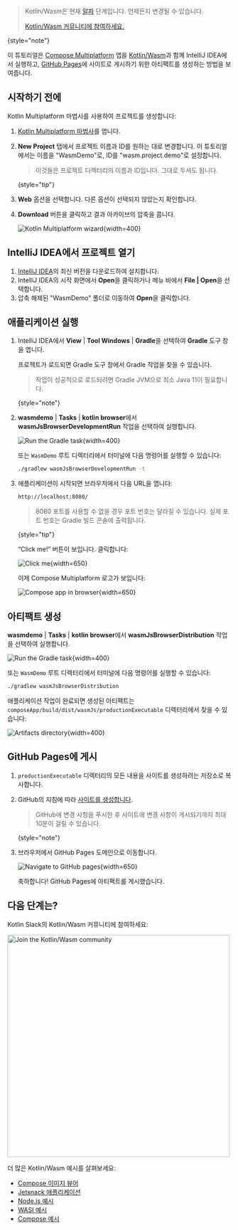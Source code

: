 [//]: # (title: Kotlin/Wasm 및 Compose Multiplatform 시작하기)

> Kotlin/Wasm은 현재 [알파](components-stability.md) 단계입니다. 언제든지 변경될 수 있습니다.
> 
> [Kotlin/Wasm 커뮤니티에 참여하세요.](https://slack-chats.kotlinlang.org/c/webassembly)
>
{style="note"}

이 튜토리얼은 [Compose Multiplatform](https://www.jetbrains.com/lp/compose-multiplatform/) 앱을 [Kotlin/Wasm](wasm-overview.md)과 함께 IntelliJ IDEA에서 실행하고, [GitHub Pages](https://pages.github.com/)에 사이트로 게시하기 위한 아티팩트를 생성하는 방법을 보여줍니다.

## 시작하기 전에

Kotlin Multiplatform 마법사를 사용하여 프로젝트를 생성합니다:

1. [Kotlin Multiplatform 마법사](https://kmp.jetbrains.com/#newProject)를 엽니다.
2. **New Project** 탭에서 프로젝트 이름과 ID를 원하는 대로 변경합니다. 이 튜토리얼에서는 이름을 "WasmDemo"로, ID를 "wasm.project.demo"로 설정합니다.

   > 이것들은 프로젝트 디렉터리의 이름과 ID입니다. 그대로 두셔도 됩니다.
   >
   {style="tip"}

3. **Web** 옵션을 선택합니다. 다른 옵션이 선택되지 않았는지 확인합니다.
4. **Download** 버튼을 클릭하고 결과 아카이브의 압축을 풉니다.

   ![Kotlin Multiplatform wizard](wasm-compose-web-wizard.png){width=400}

## IntelliJ IDEA에서 프로젝트 열기

1. [IntelliJ IDEA](https://www.jetbrains.com/idea/)의 최신 버전을 다운로드하여 설치합니다.
2. IntelliJ IDEA의 시작 화면에서 **Open**을 클릭하거나 메뉴 바에서 **File | Open**을 선택합니다.
3. 압축 해제된 "WasmDemo" 폴더로 이동하여 **Open**을 클릭합니다.

## 애플리케이션 실행

1. IntelliJ IDEA에서 **View** | **Tool Windows** | **Gradle**을 선택하여 **Gradle** 도구 창을 엽니다.
   
   프로젝트가 로드되면 Gradle 도구 창에서 Gradle 작업을 찾을 수 있습니다.

   > 작업이 성공적으로 로드되려면 Gradle JVM으로 최소 Java 11이 필요합니다.
   >
   {style="note"}

2. **wasmdemo** | **Tasks** | **kotlin browser**에서 **wasmJsBrowserDevelopmentRun** 작업을 선택하여 실행합니다.

   ![Run the Gradle task](wasm-gradle-task-window.png){width=400}

   또는 `WasmDemo` 루트 디렉터리에서 터미널에 다음 명령어를 실행할 수 있습니다:

   ```bash
   ./gradlew wasmJsBrowserDevelopmentRun -t
   ```

3. 애플리케이션이 시작되면 브라우저에서 다음 URL을 엽니다:

   ```bash
   http://localhost:8080/
   ```

   > 8080 포트를 사용할 수 없을 경우 포트 번호는 달라질 수 있습니다. 실제 포트 번호는 Gradle 빌드 콘솔에 출력됩니다.
   >
   {style="tip"}

   “Click me!” 버튼이 보입니다. 클릭합니다:

   ![Click me](wasm-composeapp-browser-clickme.png){width=650}

   이제 Compose Multiplatform 로고가 보입니다:

   ![Compose app in browser](wasm-composeapp-browser.png){width=650}

## 아티팩트 생성

**wasmdemo** | **Tasks** | **kotlin browser**에서 **wasmJsBrowserDistribution** 작업을 선택하여 실행합니다.

![Run the Gradle task](wasm-gradle-task-window-compose.png){width=400}

또는 `WasmDemo` 루트 디렉터리에서 터미널에 다음 명령어를 실행할 수 있습니다:

```bash
./gradlew wasmJsBrowserDistribution
```

애플리케이션 작업이 완료되면 생성된 아티팩트는 `composeApp/build/dist/wasmJs/productionExecutable` 디렉터리에서 찾을 수 있습니다:

![Artifacts directory](wasm-composeapp-directory.png){width=400}

## GitHub Pages에 게시

1. `productionExecutable` 디렉터리의 모든 내용을 사이트를 생성하려는 저장소로 복사합니다.
2. GitHub의 지침에 따라 [사이트를 생성합니다](https://docs.github.com/en/pages/getting-started-with-github-pages/creating-a-github-pages-site#creating-your-site).

   > GitHub에 변경 사항을 푸시한 후 사이트에 변경 사항이 게시되기까지 최대 10분이 걸릴 수 있습니다.
   >
   {style="note"}

3. 브라우저에서 GitHub Pages 도메인으로 이동합니다.

   ![Navigate to GitHub pages](wasm-composeapp-github-clickme.png){width=650}

   축하합니다! GitHub Pages에 아티팩트를 게시했습니다.

## 다음 단계는?

Kotlin Slack의 Kotlin/Wasm 커뮤니티에 참여하세요:

<a href="https://slack-chats.kotlinlang.org/c/webassembly"><img src="join-slack-channel.svg" width="500" alt="Join the Kotlin/Wasm community" style="block"/></a>

더 많은 Kotlin/Wasm 예시를 살펴보세요:

*   [Compose 이미지 뷰어](https://github.com/Kotlin/kotlin-wasm-examples/tree/main/compose-imageviewer)
*   [Jetsnack 애플리케이션](https://github.com/Kotlin/kotlin-wasm-examples/tree/main/compose-jetsnack)
*   [Node.js 예시](https://github.com/Kotlin/kotlin-wasm-examples/tree/main/nodejs-example)
*   [WASI 예시](https://github.com/Kotlin/kotlin-wasm-examples/tree/main/wasi-example)
*   [Compose 예시](https://github.com/Kotlin/kotlin-wasm-examples/tree/main/compose-example)